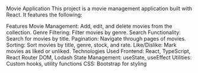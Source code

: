 Movie Application
This project is a movie management application built with React. It features the following:

Features
Movie Management: Add, edit, and delete movies from the collection.
Genre Filtering: Filter movies by genre.
Search Functionality: Search for movies by title.
Pagination: Navigate through pages of movies.
Sorting: Sort movies by title, genre, stock, and rate.
Like/Dislike: Mark movies as liked or unliked.
Technologies Used
Frontend: React, TypeScript, React Router DOM, Lodash
State Management: useState, useEffect
Utilities: Custom hooks, utility functions
CSS: Bootstrap for styling
